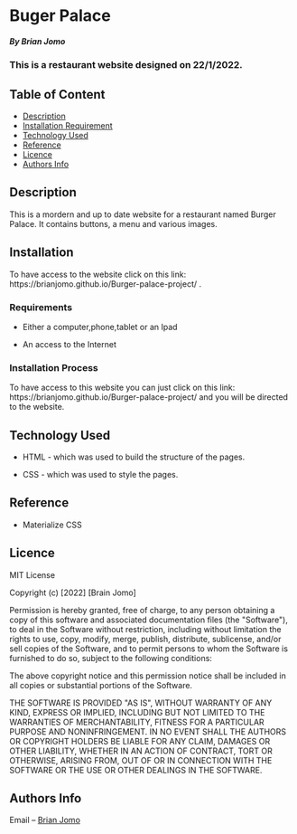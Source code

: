 # Buger Palace

##### By Brian Jomo
### This is a restaurant website designed on 22/1/2022.

## Table of Content

+ [Description](#description)
+ [Installation Requirement](#Installation)
+ [Technology Used](#technology-used)
+ [Reference](#reference)
+ [Licence](#licence)
+ [Authors Info](#author-Info)

## Description
<p>This is a mordern and up to date website for a restaurant named Burger Palace. It contains buttons, a menu and various images.</p>

## Installation
<p> To have access to the website click on this link:  https://brianjomo.github.io/Burger-palace-project/ .</P>



### Requirements

* Either a computer,phone,tablet or an Ipad

* An access to the Internet

### Installation Process
<p>To have access to this website you can just click on this link: https://brianjomo.github.io/Burger-palace-project/ and you will be directed to the website.</p>

## Technology Used
* HTML - which was used to build the structure of the pages.

* CSS - which was used to style the pages.

## Reference
* Materialize CSS


## Licence

MIT License

Copyright (c) [2022] [Brain Jomo]

Permission is hereby granted, free of charge, to any person obtaining a copy
of this software and associated documentation files (the "Software"), to deal
in the Software without restriction, including without limitation the rights
to use, copy, modify, merge, publish, distribute, sublicense, and/or sell
copies of the Software, and to permit persons to whom the Software is
furnished to do so, subject to the following conditions:

The above copyright notice and this permission notice shall be included in all
copies or substantial portions of the Software.

THE SOFTWARE IS PROVIDED "AS IS", WITHOUT WARRANTY OF ANY KIND, EXPRESS OR
IMPLIED, INCLUDING BUT NOT LIMITED TO THE WARRANTIES OF MERCHANTABILITY,
FITNESS FOR A PARTICULAR PURPOSE AND NONINFRINGEMENT. IN NO EVENT SHALL THE
AUTHORS OR COPYRIGHT HOLDERS BE LIABLE FOR ANY CLAIM, DAMAGES OR OTHER
LIABILITY, WHETHER IN AN ACTION OF CONTRACT, TORT OR OTHERWISE, ARISING FROM,
OUT OF OR IN CONNECTION WITH THE SOFTWARE OR THE USE OR OTHER DEALINGS IN THE
SOFTWARE.


## Authors Info

Email – [Brian Jomo](brian.jomo@student.moringaschool.com)
